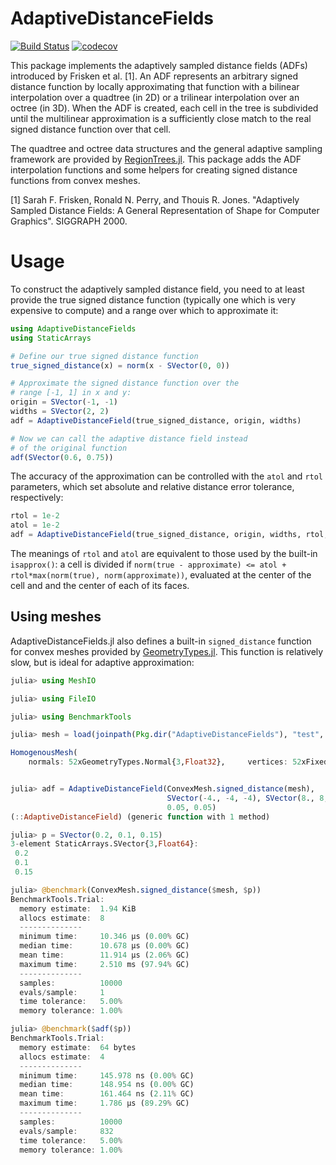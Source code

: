 # AdaptiveDistanceFields

[![Build Status](https://travis-ci.org/rdeits/AdaptiveDistanceFields.jl.svg?branch=master)](https://travis-ci.org/rdeits/AdaptiveDistanceFields.jl)
[![codecov](https://codecov.io/gh/rdeits/AdaptiveDistanceFields.jl/branch/master/graph/badge.svg)](https://codecov.io/gh/rdeits/AdaptiveDistanceFields.jl)

This package implements the adaptively sampled distance fields (ADFs) introduced by Frisken et al. [1]. An ADF represents an arbitrary signed distance function by locally approximating that function with a bilinear interpolation over a quadtree (in 2D) or a trilinear interpolation over an octree (in 3D). When the ADF is created, each cell in the tree is subdivided until the multilinear approximation is a sufficiently close match to the real signed distance function over that cell. 

The quadtree and octree data structures and the general adaptive sampling framework are provided by [RegionTrees.jl](https://github.com/rdeits/RegionTrees.jl). This package adds the ADF interpolation functions and some helpers for creating signed distance functions from convex meshes.

[1] Sarah F. Frisken, Ronald N. Perry, and Thouis R. Jones. "Adaptively Sampled Distance Fields: A General Representation of Shape for Computer Graphics". SIGGRAPH 2000. 

# Usage

To construct the adaptively sampled distance field, you need to at least provide the true signed distance function (typically one which is very expensive to compute) and a range over which to approximate it:

```julia
using AdaptiveDistanceFields
using StaticArrays

# Define our true signed distance function
true_signed_distance(x) = norm(x - SVector(0, 0))

# Approximate the signed distance function over the 
# range [-1, 1] in x and y:
origin = SVector(-1, -1)
widths = SVector(2, 2)
adf = AdaptiveDistanceField(true_signed_distance, origin, widths)

# Now we can call the adaptive distance field instead 
# of the original function
adf(SVector(0.6, 0.75))
```

The accuracy of the approximation can be controlled with the `atol` and `rtol` parameters, which set absolute and relative distance error tolerance, respectively:

```julia
rtol = 1e-2
atol = 1e-2
adf = AdaptiveDistanceField(true_signed_distance, origin, widths, rtol, atol)
```

The meanings of `rtol` and `atol` are equivalent to those used by the built-in `isapprox()`: a cell is divided if `norm(true - approximate) <= atol + rtol*max(norm(true), norm(approximate))`, evaluated at the center of the cell and and the center of each of its faces. 

## Using meshes

AdaptiveDistanceFields.jl also defines a built-in `signed_distance` function for convex meshes provided by [GeometryTypes.jl](https://github.com/JuliaGeometry/GeometryTypes.jl). This function is relatively slow, but is ideal for adaptive approximation:

```julia
julia> using MeshIO

julia> using FileIO

julia> using BenchmarkTools

julia> mesh = load(joinpath(Pkg.dir("AdaptiveDistanceFields"), "test", "data", "convex_mesh.obj"))

HomogenousMesh(
    normals: 52xGeometryTypes.Normal{3,Float32},     vertices: 52xFixedSizeArrays.Point{3,Float32},     faces: 100xGeometryTypes.Face{3,UInt32,-1}, )


julia> adf = AdaptiveDistanceField(ConvexMesh.signed_distance(mesh),
                                   SVector(-4., -4, -4), SVector(8., 8, 8),
                                   0.05, 0.05)
(::AdaptiveDistanceField) (generic function with 1 method)

julia> p = SVector(0.2, 0.1, 0.15)
3-element StaticArrays.SVector{3,Float64}:
 0.2
 0.1
 0.15

julia> @benchmark(ConvexMesh.signed_distance($mesh, $p))
BenchmarkTools.Trial:
  memory estimate:  1.94 KiB
  allocs estimate:  8
  --------------
  minimum time:     10.346 μs (0.00% GC)
  median time:      10.678 μs (0.00% GC)
  mean time:        11.914 μs (2.06% GC)
  maximum time:     2.510 ms (97.94% GC)
  --------------
  samples:          10000
  evals/sample:     1
  time tolerance:   5.00%
  memory tolerance: 1.00%

julia> @benchmark($adf($p))
BenchmarkTools.Trial:
  memory estimate:  64 bytes
  allocs estimate:  4
  --------------
  minimum time:     145.978 ns (0.00% GC)
  median time:      148.954 ns (0.00% GC)
  mean time:        161.464 ns (2.11% GC)
  maximum time:     1.786 μs (89.29% GC)
  --------------
  samples:          10000
  evals/sample:     832
  time tolerance:   5.00%
  memory tolerance: 1.00%
```
